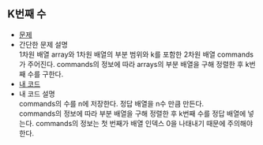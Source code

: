 ## K번째 수
* [문제](https://programmers.co.kr/learn/courses/30/lessons/42748)  
* 간단한 문제 설명  
    1차원 배열 array와 1차원 배열의 부분 범위와 k를 포함한 2차원 배열 commands가 주어진다. commands의 정보에 따라 arrays의 부분 배열을 구해 정렬한 후 k번째 수를 구한다.  
* [내 코드](k-th_number.java)  
* 내 코드 설명  
    commands의 수를 n에 저장한다. 정답 배열을 n수 만큼 만든다.  
    commands의 정보에 따라 부분 배열을 구해 정렬한 후 k번째 수를 정답 배열에 넣는다.
    commands의 정보는 첫 번째가 배열 인덱스 0을 나태내기 때문에 주의해야한다.

